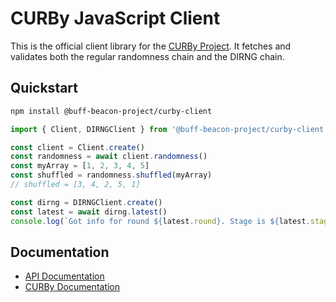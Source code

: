 # CURBy JavaScript Client

This is the official client library for the [CURBy Project](https://random.colorado.edu). It fetches and validates both the regular randomness chain and the DIRNG chain.

## Quickstart

```sh
npm install @buff-beacon-project/curby-client
```

```js
import { Client, DIRNGClient } from '@buff-beacon-project/curby-client'

const client = Client.create()
const randomness = await client.randomness()
const myArray = [1, 2, 3, 4, 5]
const shuffled = randomness.shuffled(myArray)
// shuffled = [3, 4, 2, 5, 1]

const dirng = DIRNGClient.create()
const latest = await dirng.latest()
console.log(`Got info for round ${latest.round}. Stage is ${latest.stage}`)
```

## Documentation

- [API Documentation](https://curby.gitbook.io/curby-js-client)
- [CURBy Documentation](https://random.colorado.edu/)
